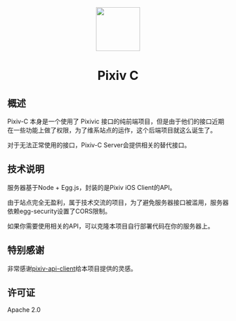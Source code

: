 <div align="center"><img width="100" src="https://img.backrunner.top/pixiv-c/logo.png"></div>
<h1 align="center">Pixiv C</h1>

## 概述

Pixiv-C 本身是一个使用了 Pixivic 接口的纯前端项目，但是由于他们的接口近期在一些功能上做了权限，为了维系站点的运作，这个后端项目就这么诞生了。

对于无法正常使用的接口，Pixiv-C Server会提供相关的替代接口。

## 技术说明

服务器基于Node + Egg.js，封装的是Pixiv iOS Client的API。

由于站点完全无盈利，属于技术交流的项目，为了避免服务器接口被滥用，服务器依赖egg-security设置了CORS限制。

如果你需要使用相关的API，可以克隆本项目自行部署代码在你的服务器上。

## 特别感谢

非常感谢[pixiv-api-client](https://github.com/alphasp/pixiv-api-client)给本项目提供的灵感。

## 许可证

Apache 2.0